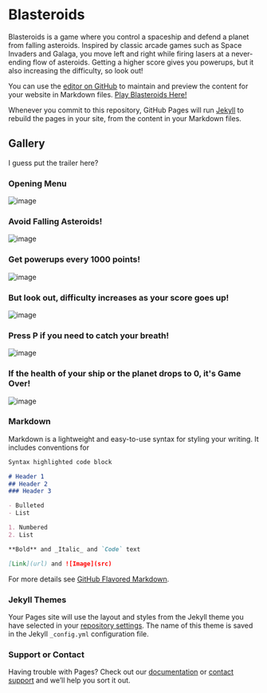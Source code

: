 # Blasteroids
Blasteroids is a game where you control a spaceship and defend a planet from falling asteroids. Inspired by classic arcade games such as Space Invaders and Galaga, you move left and right while firing lasers at a never-ending flow of asteroids. Getting a higher score gives you powerups, but it also increasing the difficulty, so look out!


You can use the [editor on GitHub](https://github.com/agrudt/Blasteroids-Site/edit/gh-pages/index.md) to maintain and preview the content for your website in Markdown files.
[Play Blasteroids Here!](https://srma-uwb.github.io/BlasteroidsWebGL/)

Whenever you commit to this repository, GitHub Pages will run [Jekyll](https://jekyllrb.com/) to rebuild the pages in your site, from the content in your Markdown files.

## Gallery

I guess put the trailer here?
### Opening Menu
![image](https://user-images.githubusercontent.com/82253713/121099052-00ffd280-c7ac-11eb-9fa3-28ea43b87830.png)

### Avoid Falling Asteroids!
![image](https://user-images.githubusercontent.com/82253713/121098132-12e07600-c7aa-11eb-860a-32cf8e76f2db.png)

### Get powerups every 1000 points!
![image](https://user-images.githubusercontent.com/82253713/121098500-d2cdc300-c7aa-11eb-9ddd-b643160672e4.png)

### But look out, difficulty increases as your score goes up!
![image](https://user-images.githubusercontent.com/82253713/121098757-630c0800-c7ab-11eb-9e7c-110935df95f7.png)

### Press P if you need to catch your breath!
![image](https://user-images.githubusercontent.com/82253713/121098325-75397680-c7aa-11eb-9e90-16fbebd0f99c.png)

### If the health of your ship or the planet drops to 0, it's Game Over!
![image](https://user-images.githubusercontent.com/82253713/121098528-e1b47580-c7aa-11eb-9e8f-b3658749d284.png)





### Markdown

Markdown is a lightweight and easy-to-use syntax for styling your writing. It includes conventions for

```markdown
Syntax highlighted code block

# Header 1
## Header 2
### Header 3

- Bulleted
- List

1. Numbered
2. List

**Bold** and _Italic_ and `Code` text

[Link](url) and ![Image](src)
```

For more details see [GitHub Flavored Markdown](https://guides.github.com/features/mastering-markdown/).

### Jekyll Themes

Your Pages site will use the layout and styles from the Jekyll theme you have selected in your [repository settings](https://github.com/agrudt/Blasteroids-Site/settings/pages). The name of this theme is saved in the Jekyll `_config.yml` configuration file.

### Support or Contact

Having trouble with Pages? Check out our [documentation](https://docs.github.com/categories/github-pages-basics/) or [contact support](https://support.github.com/contact) and we’ll help you sort it out.
